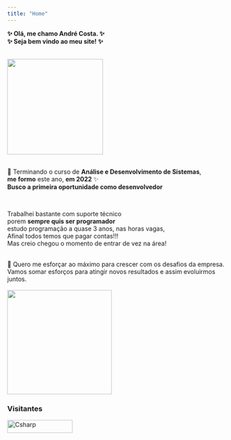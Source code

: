```yaml
---
title: "Home"
---
```

**✨ Olá, me chamo André Costa. ✨  
  ✨ Seja bem vindo ao meu site! ✨**

  <br>
  <a href="https://github.com/andrer54">
       <img height="220em" src="https://github-readme-stats.vercel.app/api?username=andrer54&show_icons=true&theme=light&include_all_commits=true&count_private=true"/>
  </a>

<br>
<br>

🤞 Terminando o curso de **Análise e Desenvolvimento de Sistemas**,  
**me formo** este ano, **em 2022** ✨  
**Busco a primeira oportunidade como desenvolvedor**

<br>

Trabalhei bastante com suporte técnico    
porem **sempre quis ser programador**  
estudo programação a quase 3 anos, nas horas vagas,  
Afinal todos temos que pagar contas!!!  
Mas creio chegou o momento de entrar de vez na área!

<br>
🌱 Quero me esforçar ao máximo para crescer com os desafios da empresa.
Vamos somar esforços para atingir novos resultados
e assim evoluirmos juntos.
<br>
<br>
<a href="https://github.com/andrer54">
  <img height="240em" src="https://github-readme-stats.vercel.app/api/top-langs/?username=andrer54&layout=compact&langs_count=7&theme=light"/>
</a>
<br>
 <h3> Visitantes </h3>  

 <div>

  <img align="center" alt="Csharp" height="30" width="150" src="https://komarev.com/ghpvc/?username=andrer54&color=green" alt="andrer54" /> <br>

 </div>  
